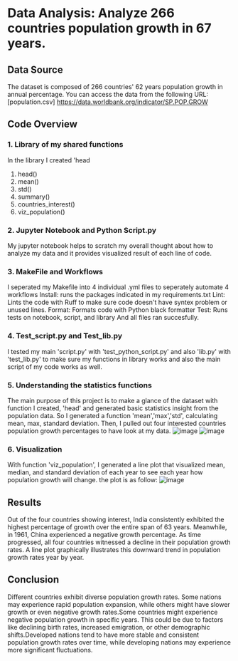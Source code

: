 # Data Analysis: Analyze 266 countries population growth in 67 years.

## Data Source
The dataset is composed of 266 countries' 62 years population growth in annual percentage.
You can access the data from the following URL: [population.csv] https://data.worldbank.org/indicator/SP.POP.GROW

## Code Overview

### 1. Library of my shared functions
In the library I created 'head
  1. head()
  2. mean()
  3. std()
  4. summary()
  5. countries_interest()
  6. viz_population()

### 2. Jupyter Notebook and Python Script.py
My jupyter notebook helps to scratch my overall thought about how to analyze my data and it provides visualized result of each line of code.

### 3. MakeFile and Workflows
I seperated my Makefile into 4 individual .yml files to seperately automate 4 workflows
Install: runs the packages indicated in my requirements.txt
Lint: Lints the code with Ruff to make sure code doesn't have syntex problem or unused lines.
Format: Formats code with Python black formatter
Test: Runs tests on notebook, script, and library
And all files ran succesfully.

### 4. Test_script.py and Test_lib.py
I tested my main 'script.py' with 'test_python_script.py' and also 'lib.py' with 'test_lib.py' to make sure my functions in library works and also the main script of my code works as well.

### 5. Understanding the statistics functions
The main purpose of this project is to make a glance of the dataset with function I created, 'head' and generated basic statistics insight from the population data. So I generated a function 'mean','max','std', calculating mean, max, standard deviation. Then, I pulled out four interested countries population growth percentages to have look at my data.
![image](vscode-remote://codespaces%2Bimproved-rotary-phone-979x7jq5wrwxfg47/workspaces/Alicia_Individual_Project_1/head_result.png)
![image](vscode-remote://codespaces%2Bimproved-rotary-phone-979x7jq5wrwxfg47/workspaces/Alicia_Individual_Project_1/countries_table.png)

### 6. Visualization
With function 'viz_population', I generated a line plot that visualized mean, median, and standard deviation of each year to see each year how population growth will change. the plot is as follow:
![image](vscode-remote://codespaces%2Bimproved-rotary-phone-979x7jq5wrwxfg47/workspaces/Alicia_Individual_Project_1/line_plot.png)
## Results
Out of the four countries showing interest, India consistently exhibited the highest percentage of growth over the entire span of 63 years. Meanwhile, in 1961, China experienced a negative growth percentage. As time progressed, all four countries witnessed a decline in their population growth rates. A line plot graphically illustrates this downward trend in population growth rates year by year.

## Conclusion
Different countries exhibit diverse population growth rates. Some nations may experience rapid population expansion, while others might have slower growth or even negative growth rates.Some countries might experience negative population growth in specific years. This could be due to factors like declining birth rates, increased emigration, or other demographic shifts.Developed nations tend to have more stable and consistent population growth rates over time, while developing nations may experience more significant fluctuations.
